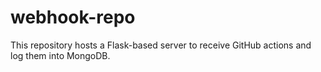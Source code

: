 # webhook-repo
This repository hosts a Flask-based server to receive GitHub actions and log them into MongoDB.
